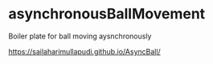 # asynchronousBallMovement
Boiler plate for ball moving aysnchronously

https://sailaharimullapudi.github.io/AsyncBall/
